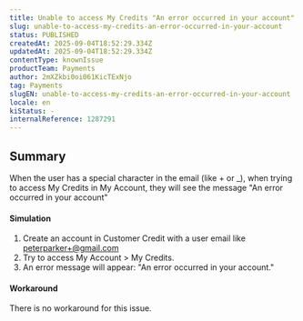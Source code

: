 ```yaml
---
title: Unable to access My Credits "An error occurred in your account"
slug: unable-to-access-my-credits-an-error-occurred-in-your-account
status: PUBLISHED
createdAt: 2025-09-04T18:52:29.334Z
updatedAt: 2025-09-04T18:52:29.334Z
contentType: knownIssue
productTeam: Payments
author: 2mXZkbi0oi061KicTExNjo
tag: Payments
slugEN: unable-to-access-my-credits-an-error-occurred-in-your-account
locale: en
kiStatus: -
internalReference: 1287291
---
```


## Summary


When the user has a special character in the email (like + or _), when trying to access My Credits in My Account, they will see the message "An error occurred in your account"


#### Simulation



1. Create an account in Customer Credit with a user email like peterparker+@gmail.com
2. Try to access My Account > My Credits.
3. An error message will appear: "An error occurred in your account."


#### Workaround


There is no workaround for this issue.


